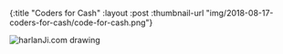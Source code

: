 {:title "Coders for Cash"
 :layout :post
 :thumbnail-url "img/2018-08-17-coders-for-cash/code-for-cash.png"}
 
 ![harlanJi.com drawing](img/2018-08-17-coders-for-cash/code-for-cash.png)